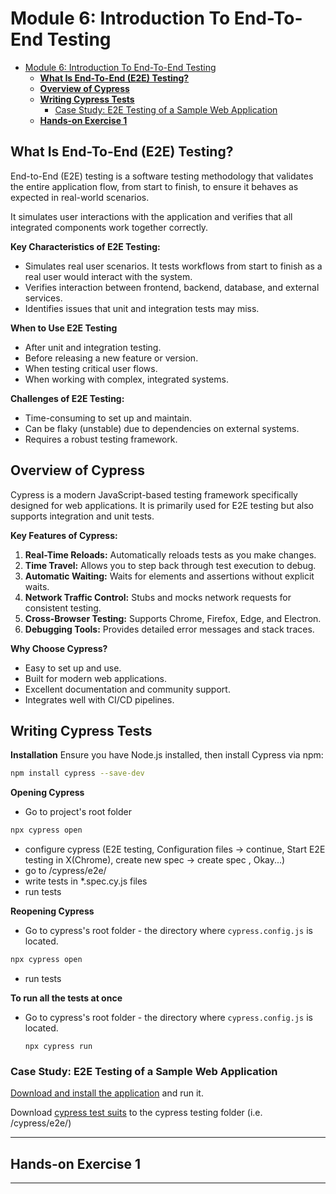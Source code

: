 # Module 6: Introduction To End-To-End Testing

<!-- TOC -->
* [Module 6: Introduction To End-To-End Testing](#module-6-introduction-to-end-to-end-testing)
  * [**What Is End-To-End (E2E) Testing?**](#what-is-end-to-end-e2e-testing)
  * [**Overview of Cypress**](#overview-of-cypress)
  * [**Writing Cypress Tests**](#writing-cypress-tests)
    * [Case Study: E2E Testing of a Sample Web Application](#case-study-e2e-testing-of-a-sample-web-application)
  * [**Hands-on Exercise 1**](#hands-on-exercise-1)
<!-- TOC -->

## **What Is End-To-End (E2E) Testing?**

End-to-End (E2E) testing is a software testing methodology that validates the entire application flow, 
from start to finish, to ensure it behaves as expected in real-world scenarios. 

It simulates user interactions with the application and verifies that all integrated components work together correctly.

**Key Characteristics of E2E Testing:**
- Simulates real user scenarios.  It tests workflows from start to finish as a real user would interact with the system.
- Verifies interaction between frontend, backend, database, and external services.
- Identifies issues that unit and integration tests may miss.


**When to Use E2E Testing**

* After unit and integration testing.
* Before releasing a new feature or version.
* When testing critical user flows.
* When working with complex, integrated systems.

**Challenges of E2E Testing:**
- Time-consuming to set up and maintain.
- Can be flaky (unstable) due to dependencies on external systems.
- Requires a robust testing framework.



## **Overview of Cypress**

Cypress is a modern JavaScript-based testing framework specifically designed for web applications. 
It is primarily used for E2E testing but also supports integration and unit tests.


**Key Features of Cypress:**
1. **Real-Time Reloads:** Automatically reloads tests as you make changes.
2. **Time Travel:** Allows you to step back through test execution to debug.
3. **Automatic Waiting:** Waits for elements and assertions without explicit waits.
4. **Network Traffic Control:** Stubs and mocks network requests for consistent testing.
5. **Cross-Browser Testing:** Supports Chrome, Firefox, Edge, and Electron.
6. **Debugging Tools:** Provides detailed error messages and stack traces.

**Why Choose Cypress?**
- Easy to set up and use.
- Built for modern web applications.
- Excellent documentation and community support.
- Integrates well with CI/CD pipelines.


## **Writing Cypress Tests**

**Installation**
Ensure you have Node.js installed, then install Cypress via npm:

```sh
npm install cypress --save-dev
```

**Opening Cypress**
* Go to project's root folder
```sh
npx cypress open
```
* configure cypress (E2E testing, Configuration files -> continue, Start E2E testing in X(Chrome), create new spec -> create spec , Okay...)
* go to /cypress/e2e/
* write tests in *.spec.cy.js files
* run tests


**Reopening Cypress**
* Go to cypress's root folder - the directory where `cypress.config.js` is located.
```sh
npx cypress open
```
* run tests


**To run all the tests at once**
* Go to cypress's root folder - the directory where `cypress.config.js` is located.
    ```shell
    npx cypress run
    ```

### Case Study: E2E Testing of a Sample Web Application

[Download and install the application](https://github.com/cllckn/decision-support-systems/tree/main/module4/part3/version2) and run it.

Download [cypress test suits](./cypress-test-suits) to the cypress testing folder (i.e. /cypress/e2e/)


---
## **Hands-on Exercise 1**

---
